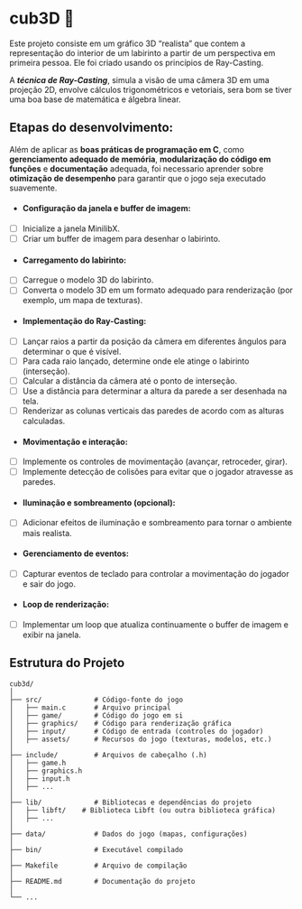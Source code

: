 # cub3D 👾​

Este projeto consiste em um gráfico 3D “realista” que contem a representação do interior de um labirinto a partir de um perspectiva em primeira pessoa. Ele foi criado usando os princípios de Ray-Casting.

A _**técnica de Ray-Casting**_, simula a visão de uma câmera 3D em uma projeção 2D, envolve cálculos trigonométricos e vetoriais, sera bom se tiver uma boa base de matemática e álgebra linear.

## Etapas do desenvolvimento:
Além de aplicar as __boas práticas de programação em C__, como __gerenciamento adequado de memória__, __modularização do código em funções__ e __documentação__ adequada, foi necessario aprender sobre __otimização de desempenho__ para garantir que o jogo seja executado suavemente.
- #### Configuração da janela e buffer de imagem:
- [ ] Inicialize a janela MinilibX.
- [ ] Criar um buffer de imagem para desenhar o labirinto.

- #### Carregamento do labirinto:
- [ ] Carregue o modelo 3D do labirinto.
- [ ] Converta o modelo 3D em um formato adequado para renderização (por exemplo, um mapa de texturas).

- #### Implementação do Ray-Casting:
- [ ] Lançar raios a partir da posição da câmera em diferentes ângulos para determinar o que é visível.
- [ ] Para cada raio lançado, determine onde ele atinge o labirinto (interseção).
- [ ] Calcular a distância da câmera até o ponto de interseção.
- [ ] Use a distância para determinar a altura da parede a ser desenhada na tela.
- [ ] Renderizar as colunas verticais das paredes de acordo com as alturas calculadas.

- #### Movimentação e interação:
- [ ] Implemente os controles de movimentação (avançar, retroceder, girar).
- [ ] Implemente detecção de colisões para evitar que o jogador atravesse as paredes.

- #### Iluminação e sombreamento (opcional):
- [ ] Adicionar efeitos de iluminação e sombreamento para tornar o ambiente mais realista.

- #### Gerenciamento de eventos:
- [ ] Capturar eventos de teclado para controlar a movimentação do jogador e sair do jogo.

- #### Loop de renderização:
- [ ] Implementar um loop que atualiza continuamente o buffer de imagem e exibir na janela.


## Estrutura do Projeto
```
cub3d/
│
├── src/             # Código-fonte do jogo
│   ├── main.c       # Arquivo principal
│   ├── game/        # Código do jogo em si
│   ├── graphics/    # Código para renderização gráfica
│   ├── input/       # Código de entrada (controles do jogador)
│   ├── assets/      # Recursos do jogo (texturas, modelos, etc.)
│
├── include/         # Arquivos de cabeçalho (.h)
│   ├── game.h
│   ├── graphics.h
│   ├── input.h
│   ├── ...
│
├── lib/             # Bibliotecas e dependências do projeto
│   ├── libft/    # Biblioteca Libft (ou outra biblioteca gráfica)
│   ├── ...
│
├── data/            # Dados do jogo (mapas, configurações)
│
├── bin/             # Executável compilado
│
├── Makefile         # Arquivo de compilação
│
├── README.md        # Documentação do projeto
│
└── ...
```
